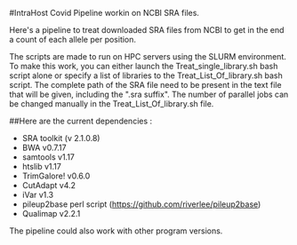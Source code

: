 #IntraHost Covid Pipeline workin on NCBI SRA files.

Here's a pipeline to treat downloaded SRA files from NCBI to get in the end a count of each allele per position.

The scripts are made to run on HPC servers using the SLURM environment. 
To make this work, you can either launch the Treat_single_library.sh bash script alone or specify a list of libraries to the Treat_List_Of_library.sh bash script. 
The complete path of the SRA file need to be present in the text file that will be given, including the ".sra suffix". The number of parallel jobs can be changed manually in the Treat_List_Of_library.sh file.


##Here are the current dependencies :

- SRA toolkit (v 2.1.0.8)
- BWA v0.7.17
- samtools v1.17
- htslib v1.17
- TrimGalore! v0.6.0
- CutAdapt v4.2
- iVar v1.3
- pileup2base perl script (https://github.com/riverlee/pileup2base)
- Qualimap v2.2.1


The pipeline could also work with other program versions.
